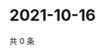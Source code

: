 # 2021-10-16

共 0 条

<!-- BEGIN WEIBO -->
<!-- 最后更新时间 Sat Oct 16 2021 19:11:03 GMT+0800 (China Standard Time) -->

<!-- END WEIBO -->
